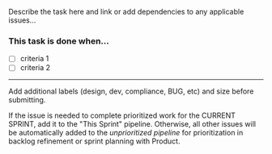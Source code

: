 Describe the task here and link or add dependencies to any applicable issues...

### This task is done when...

- [ ] criteria 1
- [ ] criteria 2

---

Add additional labels (design, dev, compliance, BUG, etc) and size before submitting.

If the issue is needed to complete prioritized work for the CURRENT SPRINT, add it to the "This Sprint" pipeline. Otherwise, all other issues will be automatically added to the _unprioritized pipeline_ for prioritization in backlog refinement or sprint planning with Product.
